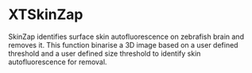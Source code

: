 # XTSkinZap

SkinZap identifies surface skin autofluorescence on zebrafish brain and removes it. This function binarise a 3D image based on a user defined threshold and a user defined size threshold to identify skin autofluorescence for removal.

